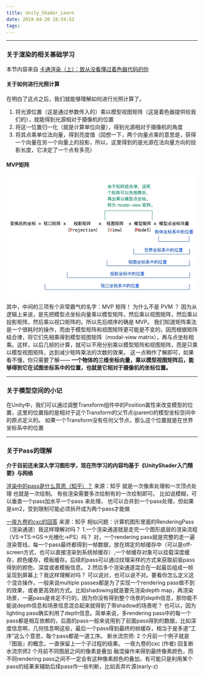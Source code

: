 ```yaml
---
title: Unity_Shader_Learn
date: 2019-04-20 18:54:53
tags:
---
```


- - -
### 关于渲染的相关基础学习
本节内容来自 [卡通渲染（上）：致从没看懂过着色器代码的你](https://zhuanlan.zhihu.com/p/25595069)
#### 关于如何进行光照计算
在明白了这点之后，我们就能够理解如何进行光照计算了。
1. 将光源位置（这是通过参数传入的）乘以模型视图矩阵（这是着色器提供给我们的），就能得到光源相对于摄像机的位置
2. 将这一位置归一化（就是计算单位向量），得到光源相对于摄像机的角度
3. 将其点乘单位法向量，得到亮度值（回想一下，两个向量点乘的意思是，获得一个向量在另一个向量上的投影，所以，这里得到的是光源在法向量方向的投影长度，它决定了一个点有多亮）

#### MVP矩阵
![MVP变换 - 矩阵变换](Unity-Shader-Learn/matrix_change.jpg)
其中，中间的三项有个非常霸气的名字：MVP 矩阵！
为什么不是 PVM ？
因为从逻辑上来说，是先把模型点坐标向量乘以模型矩阵，然后乘以视图矩阵，然后乘以投影矩阵，然后乘以视口矩阵的。所以先后顺序的确是 MVP。
我们知道矩阵乘法是一个很耗时的操作，而由于模型矩阵和视图矩阵更可能是不变的，因而根据矩阵结合律，将它们先相乘得到模型视图矩阵（modal-view matrix），再与点坐标相乘。这样，以后几帧的计算，就可以不用分别乘以模型矩阵和视图矩阵，而是只乘以模型视图矩阵，达到减少矩阵乘法的次数的效果。
这一点稍作了解即可，如果看不懂，你只需要了解——
**一个物体的三维坐标向量，乘以模型视图矩阵后，能够得到它在试图坐标系中的位置，也就是它相对于摄像机的坐标位置。**
- - -
### 关于模型空间的小记
在Unity中，我们可以通过调整Transform组件中的Position属性来改变模型的位置，这里的位置指的是相对于这个Transform的父节点(parent)的模型坐标空间中的原点定义的。
如果一个Transform没有任何父节点，那么这个位置就是在世界坐标系中的位置

- - -
### 关于Pass的理解
**介于目前还未深入学习图形学，现在所学习的内容均基于《UnityShader入门精要》与网络**

[渲染中的pass是什么意思（知乎）？](https://www.zhihu.com/question/40306111)
来源：知乎
就是一次像素处理和一次顶点处理
也就是一次绘制。
有些渲染需要多次绘制有的一次绘制即可。
比如说模糊，可以垂直一个pass加水平一个pass 来处理，
也可以合并到一个pass处理，但如果是sm2，受到限制可能必须拆开成为两个pass才能做

[一夜九卷的cxc的回答](https://www.zhihu.com/question/305707508/answer/596008426)
来源：知乎
相似问题：计算机图形里面的RenderingPass（渲染通道）我这样理解对吗？
1.一个渲染通道就是走完一个图形底层的渲染流程（VS->TS->GS->光栅化->PS）吗？
    对，一个rendering pass就是完整的走一遍渲染管线，每一个pass最终都得到一帧数据，放在绑定的帧缓存中（可以是off-screen方式，也可以直接渲染到系统帧缓存）,一个帧缓存对象可以挂载深度缓存，颜色缓存，模板缓存。后续的pass可以通过纹理采样的方式来获取前驱pass得到的颜色、深度或者模板信息。
    2.然后多个渲染通道混合在一起最后组成一帧呈现到屏幕上？我这样理解对吗？
    可以说对，也可以说不对。要看你怎么定义这个混合操作，一般来说multiple passes都是为了实现一个rendering pass做不到的效果，或者更高效的方式。比如shadowing就是要先渲染depth map，再渲染场景，一遍pass是肯定不行的，因为你没有得到整个场景的depth信息，那你能不能说depth信息和场景信息混合起来就得到了带shadow的场景呢？ 也可以，因为lighting pass确实利用了depth信息。简单来说，多rendering pass中的每一个pass都是相互依赖的，后面的pass一般来说用到了前面pass得到的数据，比如深度信息啊，几何信息啊这些，最后一个pass得到最终的帧缓存，相当于是多道“工序”这么个意思，每个pass都是一道工序。
    断水流宗师: 2 个月前一个例子就是『图层』的概念，一直保留上一个子过程的结果。
    一夜九卷的cxc (作者) 回复断水流宗师2 个月前不同图层之间的像素是叠加 融混操作来得到最终像素颜色，而不同rendering pass之间不一定会有这种像素颜色的叠加，有可能只是利用某个pass的结果来辅助后续pass作一些判断，比如丢弃片源(early-z)